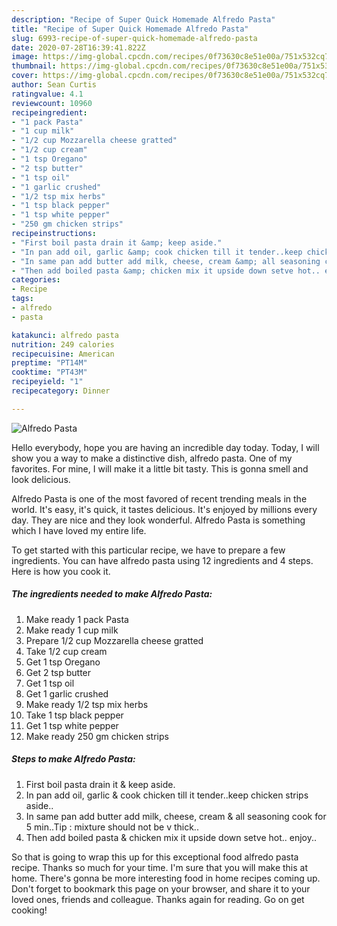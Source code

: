 ```yaml
---
description: "Recipe of Super Quick Homemade Alfredo Pasta"
title: "Recipe of Super Quick Homemade Alfredo Pasta"
slug: 6993-recipe-of-super-quick-homemade-alfredo-pasta
date: 2020-07-28T16:39:41.822Z
image: https://img-global.cpcdn.com/recipes/0f73630c8e51e00a/751x532cq70/alfredo-pasta-recipe-main-photo.jpg
thumbnail: https://img-global.cpcdn.com/recipes/0f73630c8e51e00a/751x532cq70/alfredo-pasta-recipe-main-photo.jpg
cover: https://img-global.cpcdn.com/recipes/0f73630c8e51e00a/751x532cq70/alfredo-pasta-recipe-main-photo.jpg
author: Sean Curtis
ratingvalue: 4.1
reviewcount: 10960
recipeingredient:
- "1 pack Pasta"
- "1 cup milk"
- "1/2 cup Mozzarella cheese gratted"
- "1/2 cup cream"
- "1 tsp Oregano"
- "2 tsp butter"
- "1 tsp oil"
- "1 garlic crushed"
- "1/2 tsp mix herbs"
- "1 tsp black pepper"
- "1 tsp white pepper"
- "250 gm chicken strips"
recipeinstructions:
- "First boil pasta drain it &amp; keep aside."
- "In pan add oil, garlic &amp; cook chicken till it tender..keep chicken strips aside.."
- "In same pan add butter add milk, cheese, cream &amp; all seasoning cook for 5 min..Tip : mixture should not be v thick.."
- "Then add boiled pasta &amp; chicken mix it upside down setve hot.. enjoy.."
categories:
- Recipe
tags:
- alfredo
- pasta

katakunci: alfredo pasta 
nutrition: 249 calories
recipecuisine: American
preptime: "PT14M"
cooktime: "PT43M"
recipeyield: "1"
recipecategory: Dinner

---
```



![Alfredo Pasta](https://img-global.cpcdn.com/recipes/0f73630c8e51e00a/751x532cq70/alfredo-pasta-recipe-main-photo.jpg)

Hello everybody, hope you are having an incredible day today. Today, I will show you a way to make a distinctive dish, alfredo pasta. One of my favorites. For mine, I will make it a little bit tasty. This is gonna smell and look delicious.



Alfredo Pasta is one of the most favored of recent trending meals in the world. It's easy, it's quick, it tastes delicious. It's enjoyed by millions every day. They are nice and they look wonderful. Alfredo Pasta is something which I have loved my entire life.


To get started with this particular recipe, we have to prepare a few ingredients. You can have alfredo pasta using 12 ingredients and 4 steps. Here is how you cook it.

<!--inarticleads1-->

##### The ingredients needed to make Alfredo Pasta:

1. Make ready 1 pack Pasta
1. Make ready 1 cup milk
1. Prepare 1/2 cup Mozzarella cheese gratted
1. Take 1/2 cup cream
1. Get 1 tsp Oregano
1. Get 2 tsp butter
1. Get 1 tsp oil
1. Get 1 garlic crushed
1. Make ready 1/2 tsp mix herbs
1. Take 1 tsp black pepper
1. Get 1 tsp white pepper
1. Make ready 250 gm chicken strips




<!--inarticleads2-->

##### Steps to make Alfredo Pasta:

1. First boil pasta drain it &amp; keep aside.
1. In pan add oil, garlic &amp; cook chicken till it tender..keep chicken strips aside..
1. In same pan add butter add milk, cheese, cream &amp; all seasoning cook for 5 min..Tip : mixture should not be v thick..
1. Then add boiled pasta &amp; chicken mix it upside down setve hot.. enjoy..




So that is going to wrap this up for this exceptional food alfredo pasta recipe. Thanks so much for your time. I'm sure that you will make this at home. There's gonna be more interesting food in home recipes coming up. Don't forget to bookmark this page on your browser, and share it to your loved ones, friends and colleague. Thanks again for reading. Go on get cooking!
